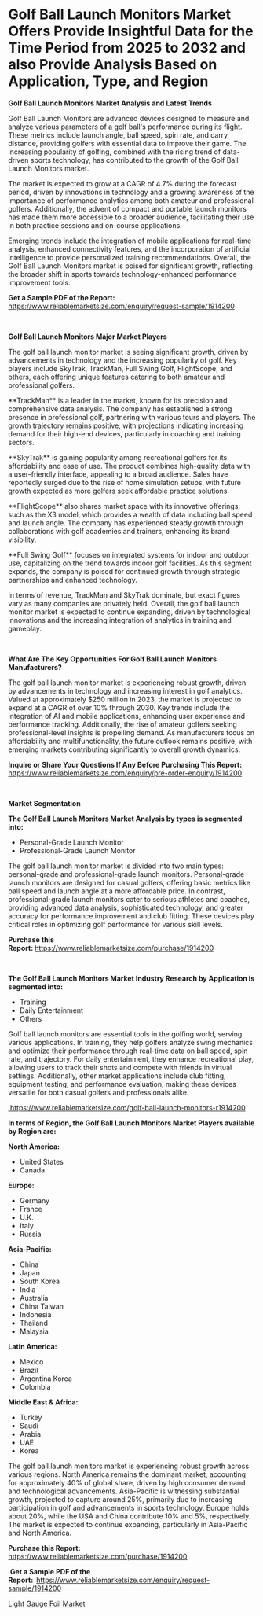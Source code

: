 <p><h1>Golf Ball Launch Monitors Market Offers Provide Insightful Data for the Time Period from 2025 to 2032 and also Provide Analysis Based on Application, Type, and Region</h1></p><p><strong>Golf Ball Launch Monitors Market Analysis and Latest Trends</strong></p>
<p><p>Golf Ball Launch Monitors are advanced devices designed to measure and analyze various parameters of a golf ball's performance during its flight. These metrics include launch angle, ball speed, spin rate, and carry distance, providing golfers with essential data to improve their game. The increasing popularity of golfing, combined with the rising trend of data-driven sports technology, has contributed to the growth of the Golf Ball Launch Monitors market.</p><p>The market is expected to grow at a CAGR of 4.7% during the forecast period, driven by innovations in technology and a growing awareness of the importance of performance analytics among both amateur and professional golfers. Additionally, the advent of compact and portable launch monitors has made them more accessible to a broader audience, facilitating their use in both practice sessions and on-course applications.</p><p>Emerging trends include the integration of mobile applications for real-time analysis, enhanced connectivity features, and the incorporation of artificial intelligence to provide personalized training recommendations. Overall, the Golf Ball Launch Monitors market is poised for significant growth, reflecting the broader shift in sports towards technology-enhanced performance improvement tools.</p></p>
<p><strong>Get a Sample PDF of the Report:&nbsp;</strong> <a href="https://www.reliablemarketsize.com/enquiry/request-sample/1914200?utm_campaign=2453&utm_medium=2&utm_source=Github&utm_content=ia&utm_term=01042025&utm_id=golf-ball-launch-monitors">https://www.reliablemarketsize.com/enquiry/request-sample/1914200</a></p>
<p>&nbsp;</p>
<p><strong>Golf Ball Launch Monitors Major Market Players</strong></p>
<p><p>The golf ball launch monitor market is seeing significant growth, driven by advancements in technology and the increasing popularity of golf. Key players include SkyTrak, TrackMan, Full Swing Golf, FlightScope, and others, each offering unique features catering to both amateur and professional golfers.</p><p>**TrackMan** is a leader in the market, known for its precision and comprehensive data analysis. The company has established a strong presence in professional golf, partnering with various tours and players. The growth trajectory remains positive, with projections indicating increasing demand for their high-end devices, particularly in coaching and training sectors.</p><p>**SkyTrak** is gaining popularity among recreational golfers for its affordability and ease of use. The product combines high-quality data with a user-friendly interface, appealing to a broad audience. Sales have reportedly surged due to the rise of home simulation setups, with future growth expected as more golfers seek affordable practice solutions.</p><p>**FlightScope** also shares market space with its innovative offerings, such as the X3 model, which provides a wealth of data including ball speed and launch angle. The company has experienced steady growth through collaborations with golf academies and trainers, enhancing its brand visibility.</p><p>**Full Swing Golf** focuses on integrated systems for indoor and outdoor use, capitalizing on the trend towards indoor golf facilities. As this segment expands, the company is poised for continued growth through strategic partnerships and enhanced technology.</p><p>In terms of revenue, TrackMan and SkyTrak dominate, but exact figures vary as many companies are privately held. Overall, the golf ball launch monitor market is expected to continue expanding, driven by technological innovations and the increasing integration of analytics in training and gameplay.</p></p>
<p>&nbsp;</p>
<p><strong>What Are The Key Opportunities For Golf Ball Launch Monitors Manufacturers?</strong></p>
<p><p>The golf ball launch monitor market is experiencing robust growth, driven by advancements in technology and increasing interest in golf analytics. Valued at approximately $250 million in 2023, the market is projected to expand at a CAGR of over 10% through 2030. Key trends include the integration of AI and mobile applications, enhancing user experience and performance tracking. Additionally, the rise of amateur golfers seeking professional-level insights is propelling demand. As manufacturers focus on affordability and multifunctionality, the future outlook remains positive, with emerging markets contributing significantly to overall growth dynamics.</p></p>
<p><strong>Inquire or Share Your Questions If Any Before Purchasing This Report:</strong> <a href="https://www.reliablemarketsize.com/enquiry/pre-order-enquiry/1914200?utm_campaign=2453&utm_medium=2&utm_source=Github&utm_content=ia&utm_term=01042025&utm_id=golf-ball-launch-monitors">https://www.reliablemarketsize.com/enquiry/pre-order-enquiry/1914200</a></p>
<p>&nbsp;</p>
<p><strong>Market Segmentation</strong></p>
<p><strong>The Golf Ball Launch Monitors Market Analysis by types is segmented into:</strong></p>
<p><ul><li>Personal-Grade Launch Monitor</li><li>Professional-Grade Launch Monitor</li></ul></p>
<p><p>The golf ball launch monitor market is divided into two main types: personal-grade and professional-grade launch monitors. Personal-grade launch monitors are designed for casual golfers, offering basic metrics like ball speed and launch angle at a more affordable price. In contrast, professional-grade launch monitors cater to serious athletes and coaches, providing advanced data analysis, sophisticated technology, and greater accuracy for performance improvement and club fitting. These devices play critical roles in optimizing golf performance for various skill levels.</p></p>
<p><strong>Purchase this Report:&nbsp;</strong><a href="https://www.reliablemarketsize.com/purchase/1914200?utm_campaign=2453&utm_medium=2&utm_source=Github&utm_content=ia&utm_term=01042025&utm_id=golf-ball-launch-monitors">https://www.reliablemarketsize.com/purchase/1914200</a></p>
<p>&nbsp;</p>
<p><strong>The Golf Ball Launch Monitors Market Industry Research by Application is segmented into:</strong></p>
<p><ul><li>Training</li><li>Daily Entertainment</li><li>Others</li></ul></p>
<p><p>Golf ball launch monitors are essential tools in the golfing world, serving various applications. In training, they help golfers analyze swing mechanics and optimize their performance through real-time data on ball speed, spin rate, and trajectory. For daily entertainment, they enhance recreational play, allowing users to track their shots and compete with friends in virtual settings. Additionally, other market applications include club fitting, equipment testing, and performance evaluation, making these devices versatile for both casual golfers and professionals alike.</p></p>
<p><a href="https://www.reliablemarketsize.com/golf-ball-launch-monitors-r1914200?utm_campaign=2453&utm_medium=2&utm_source=Github&utm_content=ia&utm_term=01042025&utm_id=golf-ball-launch-monitors">&nbsp;https://www.reliablemarketsize.com/golf-ball-launch-monitors-r1914200</a></p>
<p><strong>In terms of Region, the Golf Ball Launch Monitors Market Players available by Region are:</strong></p>
<p>
    <p> <strong> North America: </strong>
        <ul>
            <li>United States</li>
            <li>Canada</li>
        </ul>
        </p> 
    <p> <strong> Europe: </strong>
        <ul>
            <li>Germany</li>
            <li>France</li>
            <li>U.K.</li>
            <li>Italy</li>
            <li>Russia</li>
        </ul>
        </p> 
    <p> <strong> Asia-Pacific: </strong>
        <ul>
            <li>China</li>
            <li>Japan</li>
            <li>South Korea</li>
            <li>India</li>
            <li>Australia</li>
            <li>China Taiwan</li>
            <li>Indonesia</li>
            <li>Thailand</li>
            <li>Malaysia</li>
        </ul>
        </p> 
    <p> <strong> Latin America: </strong>
        <ul>
            <li>Mexico</li>
            <li>Brazil</li>
            <li>Argentina Korea</li>
            <li>Colombia</li>
        </ul>
        </p> 
    <p> <strong> Middle East & Africa: </strong>
        <ul>
            <li>Turkey</li>
            <li>Saudi</li>
            <li>Arabia</li>
            <li>UAE</li>
            <li>Korea</li>
        </ul>
    </p>
    </p>
<p><p>The golf ball launch monitors market is experiencing robust growth across various regions. North America remains the dominant market, accounting for approximately 40% of global share, driven by high consumer demand and technological advancements. Asia-Pacific is witnessing substantial growth, projected to capture around 25%, primarily due to increasing participation in golf and advancements in sports technology. Europe holds about 20%, while the USA and China contribute 10% and 5%, respectively. The market is expected to continue expanding, particularly in Asia-Pacific and North America.</p></p>
<p><strong>Purchase this Report: </strong><a href="https://www.reliablemarketsize.com/purchase/1914200?utm_campaign=2453&utm_medium=2&utm_source=Github&utm_content=ia&utm_term=01042025&utm_id=golf-ball-launch-monitors">https://www.reliablemarketsize.com/purchase/1914200</a></p>
<p>&nbsp;<strong>Get a Sample PDF of the Report:&nbsp;&nbsp;</strong><a href="https://www.reliablemarketsize.com/enquiry/request-sample/1914200?utm_campaign=2453&utm_medium=2&utm_source=Github&utm_content=ia&utm_term=01042025&utm_id=golf-ball-launch-monitors">https://www.reliablemarketsize.com/enquiry/request-sample/1914200</a></p>
<p><strong></strong></p>
<p><p><a href="https://github.com/sungbruington660/Market-Research-Report-List-1/blob/main/light-gauge-foil-market.md?utm_campaign=2453&utm_medium=2&utm_source=Github&utm_content=ia&utm_term=01042025&utm_id=golf-ball-launch-monitors">Light Gauge Foil Market</a></p></p>